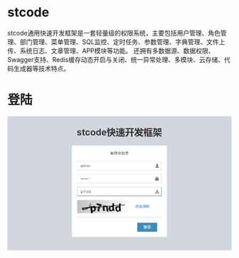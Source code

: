 # stcode
stcode通用快速开发框架是一套轻量级的权限系统，主要包括用户管理、角色管理、部门管理、菜单管理、SQL监控、定时任务、参数管理、字典管理、文件上传、系统日志、文章管理、APP模块等功能。
还拥有多数据源、数据权限、Swagger支持、Redis缓存动态开启与关闭、统一异常处理、多模块、云存储、代码生成器等技术特点。

# 登陆
![Image text](https://github.com/hailangsun/myPicture/blob/master/doc/picture1.png)
